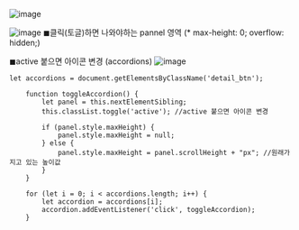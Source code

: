 
![image](https://github.com/YENAZIGMINA/Publilshing/assets/129706758/a25cc329-71e1-492a-aa73-4345ac40eea5)


![image](https://github.com/YENAZIGMINA/Publilshing/assets/129706758/bbfd0d6e-916a-42f2-a28c-e82776bb1e6c)
◼클릭(토글)하면 나와야하는 pannel 영역 (* max-height: 0; overflow: hidden;)

◼active 붙으면 아이콘 변경 (accordions)
![image](https://github.com/YENAZIGMINA/Publilshing/assets/129706758/de8e3f57-d5f5-4516-96cb-75999cc4e297)


    let accordions = document.getElementsByClassName('detail_btn');

        function toggleAccordion() {
            let panel = this.nextElementSibling;
            this.classList.toggle('active'); //active 붙으면 아이콘 변경

            if (panel.style.maxHeight) {
                panel.style.maxHeight = null;
            } else {
                panel.style.maxHeight = panel.scrollHeight + "px"; //원래가지고 있는 높이값
            }
        }

        for (let i = 0; i < accordions.length; i++) {
            let accordion = accordions[i];
            accordion.addEventListener('click', toggleAccordion);
        }
